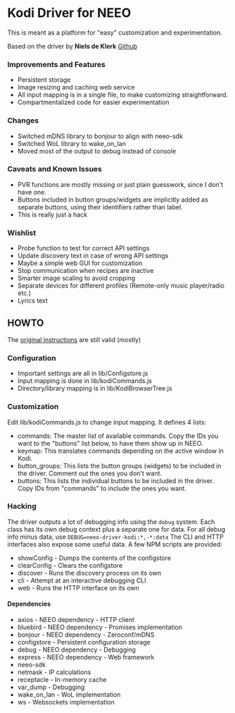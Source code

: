# Kodi Driver for NEEO

This is meant as a platform for "easy" customization and experimentation.

Based on the driver by **Niels de Klerk** [Github](https://github.com/nklerk/neeo_driver-kodi)

### Improvements and Features

* Persistent storage
* Image resizing and caching web service
* All input mapping is in a single file, to make customizing straightforward.
* Compartmentalized code for easier experimentation

### Changes

* Switched mDNS library to bonjour to align with neeo-sdk
* Switched WoL library to wake_on_lan
* Moved most of the output to debug instead of console

### Caveats and Known Issues

* PVR functions are mostly missing or just plain guesswork, since I don't have one.
* Buttons included in button groups/widgets are implicitly added as separate buttons, using their identifiers rather than label.
* This is really just a hack

### Wishlist

* Probe function to test for correct API settings
* Update discovery text in case of wrong API settings
* Maybe a simple web GUI for customization
* Stop communication when recipes are inactive
* Smarter image scaling to avoid cropping
* Separate devices for different profiles (Remote-only music player/radio etc.)
* Lyrics text

## HOWTO

The [original instructions](https://github.com/nklerk/neeo_driver-kodi/blob/master/README.md#getting-started) are still valid (mostly)

### Configuration

* Important settings are all in lib/Configstore.js
* Input mapping is done in lib/kodiCommands.js
* Directory/library mapping is in lib/KodiBrowserTree.js

### Customization

Edit lib/kodiCommands.js to change input mapping. It defines 4 lists:
* commands: The master list of available commands. Copy the IDs you want to the "buttons" list below, to have them show up in NEEO.
* keymap: This translates commands depending on the active window in Kodi.
* button_groups: This lists the button groups (widgets) to be included in the driver. Comment out the ones you don't want.
* buttons:  This lists the individual buttons to be included in the driver. Copy IDs from "commands" to include the ones you want.

### Hacking

The driver outputs a lot of debugging info using the `debug` system. Each class has its own debug context plus a separate one for data.
For all debug info minus data, use `DEBUG=neeo-driver-kodi:*,-*:data`
The CLI and HTTP interfaces also expose some useful data.
A few NPM scripts are provided:
* showConfig - Dumps the contents of the configstore
* clearConfig - Clears the configstore
* discover - Runs the discovery process on its own
* cli - Attempt at an interactive debugging CLI
* web - Runs the HTTP interface on its own

#### Dependencies

* axios - NEEO dependency - HTTP client
* bluebird - NEEO dependency - Promises implementation
* bonjour - NEEO dependency - Zeroconf/mDNS
* configstore - Persistent configuration storage
* debug - NEEO dependency - Debugging
* express - NEEO dependency - Web framework
* neeo-sdk
* netmask - IP calculations
* receptacle - In-memory cache
* var_dump - Debugging
* wake_on_lan - WoL implementation
* ws - Websockets implementation
